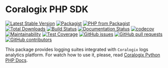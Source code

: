 # Coralogix PHP SDK


[![Latest Stable Version](https://img.shields.io/packagist/v/coralogix/php-coralogix-sdk.svg)](https://packagist.org/packages/coralogix/php-coralogix-sdk)
[![Packagist](https://img.shields.io/packagist/l/coralogix/python-coralogix-sdk.svg)](https://raw.githubusercontent.com/coralogix/python-coralogix-sdk/master/LICENSE)
[![PHP from Packagist](https://img.shields.io/packagist/php-v/coralogix/php-coralogix-sdk.svg)](https://packagist.org/packages/coralogix/php-coralogix-sdk)
[![Total Downloads](https://img.shields.io/packagist/dt/php-coralogix-sdk.svg)](https://packagist.org/packages/php-coralogix-sdk)
[![Build Status](https://travis-ci.org/coralogix/php-coralogix-sdk.svg?branch=master)](https://travis-ci.org/coralogix/php-coralogix-sdk)
[![Documentation Status](https://readthedocs.org/projects/php-coralogix-sdk/badge/?version=latest)](https://php-coralogix-sdk.readthedocs.io/en/latest/?badge=latest)
[![codecov](https://codecov.io/gh/coralogix/php-coralogix-sdk/branch/master/graph/badge.svg)](https://codecov.io/gh/coralogix/php-coralogix-sdk)
[![Maintainability](https://api.codeclimate.com/v1/badges/474f12c23edee33936b9/maintainability)](https://codeclimate.com/github/coralogix/python-coralogix-sdk/maintainability)
[![Test Coverage](https://api.codeclimate.com/v1/badges/474f12c23edee33936b9/test_coverage)](https://codeclimate.com/github/coralogix/python-coralogix-sdk/test_coverage)
[![GitHub issues](https://img.shields.io/github/issues/coralogix/php-coralogix-sdk.svg)](https://github.com/coralogix/php-coralogix-sdk/issues)
[![GitHub pull requests](https://img.shields.io/github/issues-pr/coralogix/php-coralogix-sdk.svg)](https://github.com/coralogix/php-coralogix-sdk/pulls)
[![GitHub contributors](https://img.shields.io/github/contributors/coralogix/php-coralogix-sdk.svg)](https://github.com/coralogix/php-coralogix-sdk/graphs/contributors)

This package provides logging suites integrated with `Coralogix` logs analytics platform.
For watch how to use it, please, read [Coralogix Python PHP Docs](https://php-coralogix-sdk.readthedocs.io/en/latest/).